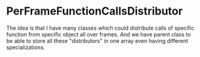# PerFrameFunctionCallsDistributor

The idea is that I have many classes which could distribute calls of specific function from specific object all over frames.
And we have parent class to be able to store all these "distributors" in one array even having different specializations.